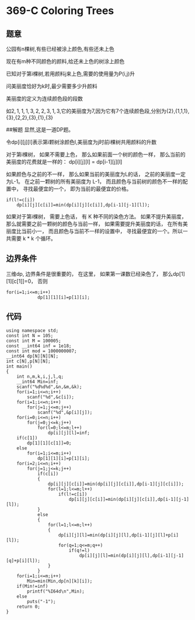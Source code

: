 # 369-C Coloring Trees

## 题意
公园有n棵树,有些已经被涂上颜色,有些还未上色

现在有m种不同颜色的颜料,给还未上色的树涂上颜色

已知对于第i棵树,若用颜料j来上色,需要的使用量为P(i,j)升

问美丽度恰好为k时,最少需要多少升颜料

美丽度的定义为连续颜色段的段数

如2, 1, 1, 1, 3, 2, 2, 3, 1, 3,它的美丽度为7,因为它有7个连续颜色段,分别为{2},{1,1,1},{3},{2,2},{3},{1},{3}

##解题
显然,这是一道DP题。

令dp[i][j][l]表示第i颗树涂颜色l,美丽度为j时前i棵树共用颜料的升数

对于第i棵树， 如果不需要上色， 那么如果前面一个树的颜色一样， 那么当前的美丽度的花费就是一样的：
    dp[i][j][l] = dp[i-1][j][l]
    
如果颜色与之前的不一样， 那么如果当前的美丽度为L的话， 之前的美丽度一定为L-1。 在之前一颗树的所有美丽度为 L-1， 而且颜色与当前树的颜色不一样的配置中， 寻找最便宜的一个， 即为当前的最便宜的价格。

```
if(l!=c[i])  
	dp[i][j][c[i]]=min(dp[i][j][c[i]],dp[i-1][j-1][l]);
```

如果对于第i棵树， 需要上色话， 有 K 种不同的染色方法。 如果不提升美丽度， 那么就需要之前一颗树的颜色与当前一样， 如果需要提升美丽度的话， 在所有美丽度比当前小一， 而且颜色与当前不一样的设置中， 寻找最便宜的一个。所以一共需要 k * k 个循环。

## 边界条件
三维dp, 边界条件是很重要的， 在这里， 如果第一课数已经染色了， 那么dp[1][1][c[1]]=0， 否则 
```
for(i=1;i<=m;i++)  
            dp[1][1][i]=p[1][i]; 
```

## 代码
```
using namespace std;  
const int N = 105;  
const int M = 100005;  
const __int64 inf = 1e18;  
const int mod = 1000000007;  
__int64 dp[N][N][N];  
int c[N],p[N][N];  
int main()  
{  
    int n,m,k,i,j,l,q;  
    __int64 Min=inf;  
    scanf("%d%d%d",&n,&m,&k);  
    for(i=1;i<=n;i++)  
        scanf("%d",&c[i]);  
    for(i=1;i<=n;i++)  
        for(j=1;j<=m;j++)  
            scanf("%d",&p[i][j]);  
    for(i=0;i<=n;i++)  
        for(j=0;j<=k;j++)  
            for(l=0;l<=m;l++)  
                dp[i][j][l]=inf;  
    if(c[1])  
        dp[1][1][c[1]]=0;  
    else  
        for(i=1;i<=m;i++)  
            dp[1][1][i]=p[1][i];  
    for(i=2;i<=n;i++)  
        for(j=1;j<=k;j++)  
            if(c[i])  
            {  
                dp[i][j][c[i]]=min(dp[i][j][c[i]],dp[i-1][j][c[i]]);  
                for(l=1;l<=m;l++)  
                    if(l!=c[i])  
                        dp[i][j][c[i]]=min(dp[i][j][c[i]],dp[i-1][j-1][l]);  
            }  
            else  
            {  
                for(l=1;l<=m;l++)  
                {  
                    dp[i][j][l]=min(dp[i][j][l],dp[i-1][j][l]+p[i][l]);  
                    for(q=1;q<=m;q++)  
                        if(q!=l)  
                            dp[i][j][l]=min(dp[i][j][l],dp[i-1][j-1][q]+p[i][l]);  
                }  
            }  
    for(i=1;i<=m;i++)  
        Min=min(Min,dp[n][k][i]);  
    if(Min!=inf)  
        printf("%I64d\n",Min);  
    else  
        puts("-1");  
    return 0;  
}  
```

